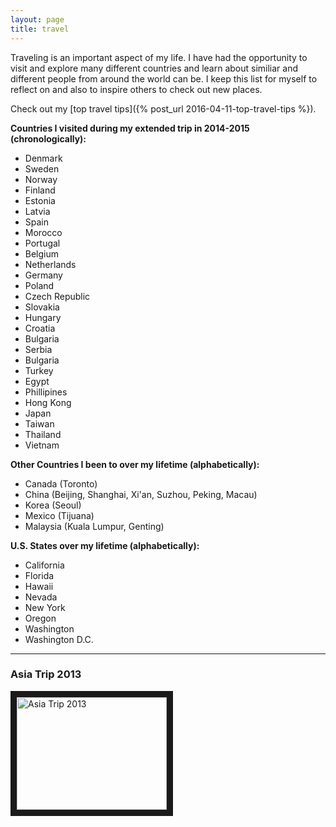 ```yaml
---
layout: page
title: travel
---
```


Traveling is an important aspect of my life.  I have had the opportunity to visit and explore many different countries and learn about similiar and different people from around the world can be.  I keep this list for myself to reflect on and also to inspire others to check out new places.

Check out my [top travel tips]({% post_url 2016-04-11-top-travel-tips %}).

**Countries I visited during my extended trip in 2014-2015 (chronologically):**

- Denmark
- Sweden
- Norway
- Finland
- Estonia
- Latvia
- Spain
- Morocco
- Portugal
- Belgium
- Netherlands
- Germany
- Poland
- Czech Republic
- Slovakia
- Hungary
- Croatia
- Bulgaria
- Serbia
- Bulgaria
- Turkey
- Egypt
- Phillipines
- Hong Kong
- Japan
- Taiwan
- Thailand
- Vietnam

**Other Countries I been to over my lifetime (alphabetically):**

- Canada (Toronto)
- China (Beijing, Shanghai, Xi'an, Suzhou, Peking, Macau)
- Korea (Seoul)
- Mexico (Tijuana)
- Malaysia (Kuala Lumpur, Genting)

**U.S. States over my lifetime (alphabetically):**

- California
- Florida
- Hawaii
- Nevada
- New York
- Oregon
- Washington
- Washington D.C.


---

### Asia Trip 2013 

<a href="http://www.youtube.com/watch?feature=player_embedded&v=7ZERfEXP6C8
" target="_blank"><img src="http://img.youtube.com/vi/7ZERfEXP6C8/0.jpg" 
alt="Asia Trip 2013" width="240" height="180" border="10" /></a>

